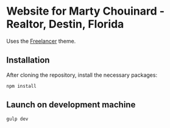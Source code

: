# Website for Marty Chouinard - Realtor, Destin, Florida

Uses the
[Freelancer](http://startbootstrap.com/template-overviews/freelancer/)
theme.

## Installation

After cloning the repository, install the necessary packages:

    npm install

## Launch on development machine

    gulp dev
